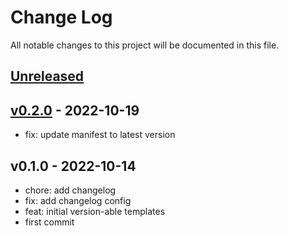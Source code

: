 # Change Log

All notable changes to this project will be documented in this file.

<a name="unreleased"></a>
## [Unreleased]



<a name="v0.2.0"></a>
## [v0.2.0] - 2022-10-19

- fix: update manifest to latest version


<a name="v0.1.0"></a>
## v0.1.0 - 2022-10-14

- chore: add changelog
- fix: add changelog config
- feat: initial version-able templates
- first commit


[Unreleased]: https://github.com/observeinc/cloudformation-aws-kinesis-firehose/compare/v0.2.0...HEAD
[v0.2.0]: https://github.com/observeinc/cloudformation-aws-kinesis-firehose/compare/v0.1.0...v0.2.0
